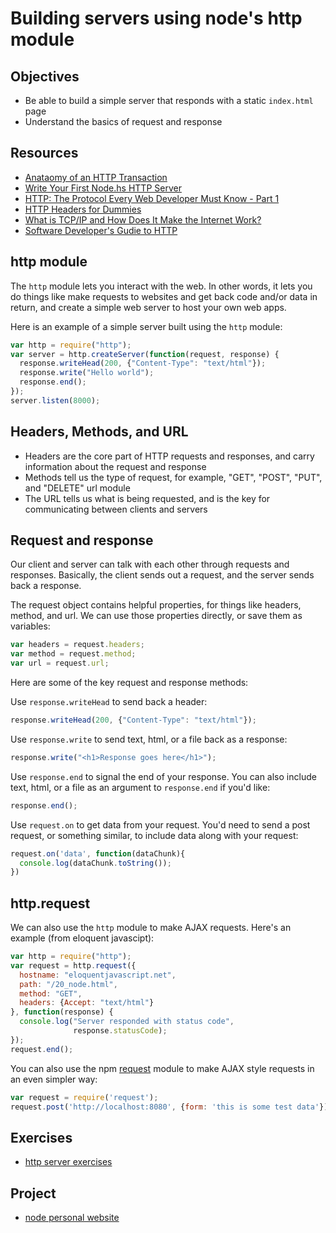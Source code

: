 # Building servers using node's http module

## Objectives
- Be able to build a simple server that responds with a static `index.html` page
- Understand the basics of request and response

## Resources
- [Anataomy of an HTTP Transaction](https://nodejs.org/en/docs/guides/anatomy-of-an-http-transaction/)
- [Write Your First Node.hs HTTP Server](http://blog.modulus.io/build-your-first-http-server-in-nodejs)
- [HTTP: The Protocol Every Web Developer Must Know - Part 1](http://code.tutsplus.com/tutorials/http-the-protocol-every-web-developer-must-know-part-1--net-31177)
- [HTTP Headers for Dummies](http://code.tutsplus.com/tutorials/http-headers-for-dummies--net-8039)
- [What is TCP/IP and How Does It Make the Internet Work?](http://www.hostingadvice.com/blog/tcpip-make-internet-work/)
- [Software Developer's Gudie to HTTP](http://odetocode.com/articles/743.aspx)

## http module
The `http` module lets you interact with the web. In other words, it lets you do things like make requests to websites and get back code and/or data in return, and create a simple web server to host your own web apps.

Here is an example of a simple server built using the `http` module:

```js
var http = require("http");
var server = http.createServer(function(request, response) {
  response.writeHead(200, {"Content-Type": "text/html"});
  response.write("Hello world");
  response.end();
});
server.listen(8000);
```

## Headers, Methods, and URL
- Headers are the core part of HTTP requests and responses, and carry information about the request and response
- Methods tell us the type of request, for example, "GET", "POST", "PUT", and "DELETE"
url module
- The URL tells us what is being requested, and is the key for communicating between clients and servers

## Request and response
Our client and server can talk with each other through requests and responses. Basically, the client sends out a request, and the server sends back a response.

The request object contains helpful properties, for things like headers, method, and url. We can use those properties directly, or save them as variables:

```js
var headers = request.headers;
var method = request.method;
var url = request.url;
```

Here are some of the key request and response methods:

Use `response.writeHead` to send back a header:
```js
response.writeHead(200, {"Content-Type": "text/html"});
```
Use `response.write` to send text, html, or a file back as a response:
```js
response.write("<h1>Response goes here</h1>");
```

Use `response.end` to signal the end of your response. You can also include text, html, or a file as an argument to `response.end` if you'd like:
```js
response.end();
```
Use `request.on` to get data from your request. You'd need to send a post request, or something similar, to include data along with your request:
```js
request.on('data', function(dataChunk){
  console.log(dataChunk.toString());
})
```

## http.request
We can also use the `http` module to make AJAX requests. Here's an example (from eloquent javascipt):
```js
var http = require("http");
var request = http.request({
  hostname: "eloquentjavascript.net",
  path: "/20_node.html",
  method: "GET",
  headers: {Accept: "text/html"}
}, function(response) {
  console.log("Server responded with status code",
              response.statusCode);
});
request.end();
```
You can also use the npm [request](https://www.npmjs.com/package/request) module to make AJAX style requests in an even simpler way:
```js
var request = require('request');
request.post('http://localhost:8080', {form: 'this is some test data'});
```
## Exercises
- [http server exercises](http-exercises)

## Project
- [node personal website](node-personal-website/project/server.md)
